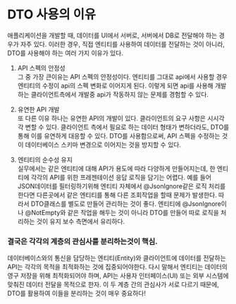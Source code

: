 # DTO 사용의 이유

애플리케이션을 개발할 때, 데이터를 UI에서 서버로, 
서버에서 DB로 전달해야 하는 경우가 자주 있다. 
이러한 경우, 직접 엔티티를 사용하여 데이터를 전달하는 것이 아니라,
DTO를 사용해야 하는 여러 가지 이유가 있다.



1. API 스펙의 안정성  
   그 중 가장 큰이유는 API 스펙의 안정성이다. 
   엔티티를 그대로 api에서 사용할 경우 엔티티의 수정이 api의 스펙 변화로 이어지게 된다. 
   이렇게 되면 api를 사용해 개발하는 클라이언트측에서 개발중 api가 작동하지 않는 문제를 경험할 수 있다.



2. 유연한 API 개발  
   또 다른 이유 하나는 유연한 API의 개발이 있다. 클라이언트의 요구 사항은 시시각각 변할 수 있다. 클라이언트 측에서 필요로 하는 데이터 형태가 변하더라도, DTO를 통해 이를 유연하게 대응할 수 있다. DTO를 사용함으로써, API 스펙을 수정하는 것이 데이터베이스 스키마 변경으로 이어지는 것을 방지할 수 있다.



3. 엔티티의 순수성 유지  
실무에서는 같은 엔티티에 대해 API가 용도에 따라 다양하게 만들어지는데, 한 엔티티에 각각의 API를 위한 프레젠테이션 응답 로직을 담기는 어렵다. 예를 들어 JSON데이터를 필터링하기위해 엔티티 자체에서 @JsonIgnore같은 로직 처리를 한다면
 다른곳에서 같은 엔티티를 통해 다른 조회작업을 할때 문제가 발생한다. 따라서 DTO클래스를 별도로 만들어 관리하는 것이 좋다.
 엔티티에 @JsonIgnore이나 @NotEmpty와 같은 작업을 해두는 것이 아니라 DTO를 만들어 따로 로직을 처리하는 것이 유지 보수 측면에서 유리하다.



### 결국은 각각의 계층의 관심사를 분리하는것이 핵심.

데이터베이스와의 통신을 담당하는 엔티티(Entity)와 클라이언트에 데이터를 전달하는 API는 각각의 목적을 최적화하는 것에 집중되어야한다. 다시 말해서 엔티티는 데이터의 영구 저장을 위해 최적화되어야 하며, 
API는 사용자 인터페이스(UI) 또는 외부 시스템에 맞춰진 데이터 전달을 목적으로 한자. 
이 두 계층 간의 관심사가 서로 다르기 때문에, DTO를 활용하여 이들을 분리하는 것이 매우 중요하다! 
